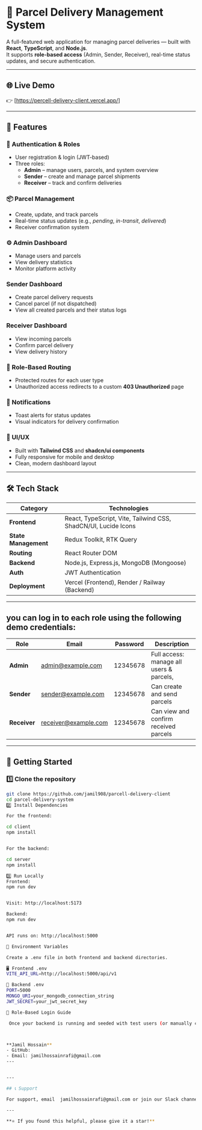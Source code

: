 # 🚚 Parcel Delivery Management System

A full-featured web application for managing parcel deliveries — built with **React**, **TypeScript**, and **Node.js**.  
It supports **role-based access** (Admin, Sender, Receiver), real-time status updates, and secure authentication.

---

## 🌐 Live Demo
👉 [https://percell-delivery-client.vercel.app/]

---

## 🧩 Features

### 🔐 Authentication & Roles
- User registration & login (JWT-based)
- Three roles:
  - **Admin** – manage users, parcels, and system overview  
  - **Sender** – create and manage parcel shipments  
  - **Receiver** – track and confirm deliveries  

### 📦 Parcel Management
- Create, update, and track parcels  
- Real-time status updates (e.g., *pending*, *in-transit*, *delivered*)  
- Receiver confirmation system  

### ⚙️ Admin Dashboard
- Manage users and parcels  
- View delivery statistics  
- Monitor platform activity  
### Sender Dashboard
- Create parcel delivery requests
- Cancel parcel (if not dispatched)
- View all created parcels and their status logs
### Receiver Dashboard
- View incoming parcels
- Confirm parcel delivery
- View delivery history

### 🚦 Role-Based Routing
- Protected routes for each user type  
- Unauthorized access redirects to a custom **403 Unauthorized** page  

### 💬 Notifications
- Toast alerts for status updates  
- Visual indicators for delivery confirmation  

### 🎨 UI/UX
- Built with **Tailwind CSS** and **shadcn/ui components**  
- Fully responsive for mobile and desktop  
- Clean, modern dashboard layout  

---

## 🛠️ Tech Stack

| Category | Technologies |
|-----------|---------------|
| **Frontend** | React, TypeScript, Vite, Tailwind CSS, ShadCN/UI, Lucide Icons |
| **State Management** | Redux Toolkit, RTK Query |
| **Routing** | React Router DOM |
| **Backend** | Node.js, Express.js, MongoDB (Mongoose) |
| **Auth** | JWT Authentication |
| **Deployment** | Vercel (Frontend), Render / Railway (Backend) |

---

## you can log in to each role using the following demo credentials:

|  Role         | Email                  | Password | Description   
|---------------|------------------------|----------|------------------------------------------|
|  **Admin**    | admin@example.com      | 12345678 | Full access: manage all users & parcels, |
| **Sender**    | sender@example.com     | 12345678 | Can create and send parcels              |
| **Receiver**  | receiver@example.com   | 12345678 | Can view and confirm received parcels    |

---

## 🚀 Getting Started

### 1️⃣ Clone the repository
```bash
git clone https://github.com/jamil908/parcell-delivery-client
cd parcel-delivery-system
2️⃣ Install Dependencies

For the frontend:

cd client
npm install


For the backend:

cd server
npm install

3️⃣ Run Locally
Frontend:
npm run dev


Visit: http://localhost:5173

Backend:
npm run dev


API runs on: http://localhost:5000

🔑 Environment Variables

Create a .env file in both frontend and backend directories.

🖥️ Frontend .env
VITE_API_URL=http://localhost:5000/api/v1

🧠 Backend .env
PORT=5000
MONGO_URI=your_mongodb_connection_string
JWT_SECRET=your_jwt_secret_key

👤 Role-Based Login Guide

 Once your backend is running and seeded with test users (or manually created via registration)



**Jamil Hossain**
- GitHub:
- Email: jamilhossainrafi@gmail.com
---


---

## 📞 Support

For support, email  jamilhossainrafi@gmail.com or join our Slack channel.

---

**⭐ If you found this helpful, please give it a star!**